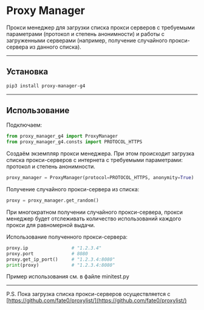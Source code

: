 # Proxy Manager

Прокси менеджер для загрузки списка прокси серверов 
с требуемыми параметрами (протокол и степень анонимности) 
и работы с загруженными серверами (например, получение случайного 
прокси-сервера из данного списка).

***

## Установка

```bash
pip3 install proxy-manager-g4
```

***

## Использование

Подключаем:
```python
from proxy_manager_g4 import ProxyManager
from proxy_manager_g4.consts import PROTOCOL_HTTPS
```

Создаём экземпляр прокси менеджера. При этом происходит загрузка 
списка прокси-серверов с интернета с требуемыми параметрами: 
протокол и степень анонимности.
```python
proxy_manager = ProxyManager(protocol=PROTOCOL_HTTPS, anonymity=True)
```

Получение случайного прокси-сервера из списка:
```python
proxy = proxy_manager.get_random()
```
При многократном получении случайного прокси-сервера, 
прокси менеджер будет отслеживать количество использований каждого
прокси для равномерной выдачи.  

Использование полученного прокси-сервера:
```python
proxy.ip                # "1.2.3.4"
proxy.port              # 8080
proxy.get_ip_port()     # "1.2.3.4:8080"
print(proxy)            # "1.2.3.4:8080"
```

Пример использования см. в файле minitest.py

***

P.S. Пока загрузка списка прокси-серверов осуществляется с 
[https://github.com/fate0/proxylist/](https://github.com/fate0/proxylist/)  

